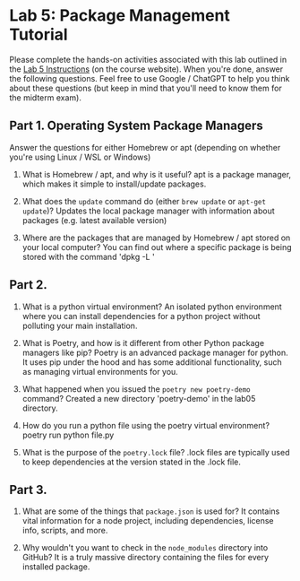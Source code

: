 # Lab 5: Package Management Tutorial
Please complete the hands-on activities associated with this lab outlined in the <a href="https://csci338.github.io/fall2024/assignments/lab05" target="_blank">Lab 5 Instructions</a> (on the course website). When you're done, answer the following questions. Feel free to use Google / ChatGPT to help you think about these questions (but keep in mind that you'll need to know them for the midterm exam).

## Part 1. Operating System Package Managers
Answer the questions for either Homebrew or apt (depending on whether you're using Linux / WSL or Windows)
1. What is Homebrew / apt, and why is it useful?
    apt is a package manager, which makes it simple to install/update packages.

2. What does the `update` command do (either `brew update` or `apt-get update`)?
    Updates the local package manager with information about packages (e.g. latest available version)

3. Where are the packages that are managed by Homebrew / apt stored on your local computer?
    You can find out where a specific package is being stored with the command 'dpkg -L <package>'


## Part 2.
1. What is a python virtual environment?
    An isolated python environment where you can install dependencies for a python project without polluting your main installation.

2. What is Poetry, and how is it different from other Python package managers like pip?
    Poetry is an advanced package manager for python. It uses pip under the hood and has some additional functionality, such as managing virtual environments for you.

3. What happened when you issued the `poetry new poetry-demo` command?
    Created a new directory 'poetry-demo' in the lab05 directory.

4. How do you run a python file using the poetry virtual environment?
    poetry run python file.py

5. What is the purpose of the `poetry.lock` file?
    .lock files are typically used to keep dependencies at the version stated in the .lock file.


## Part 3.
1. What are some of the things that `package.json` is used for?
    It contains vital information for a node project, including dependencies, license info, scripts, and more.

2. Why wouldn't you want to check in the `node_modules` directory into GitHub?
    It is a truly massive directory containing the files for every installed package.


